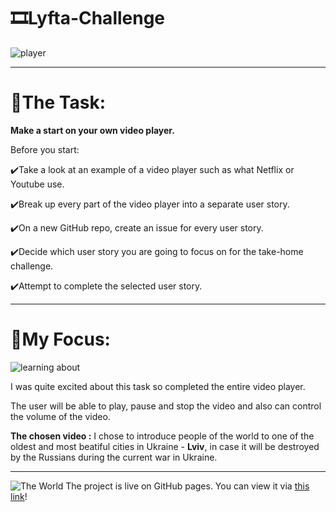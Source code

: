 # 🎞️Lyfta-Challenge
![player](https://media1.giphy.com/media/dtUXubwMpK2KQ/giphy.gif?cid=ecf05e47s8i8vxg1lgqw9vuix5oxdanipap60ey7ubjrkmud&rid=giphy.gif&ct=g)

---
# 📃The Task:

**Make a start on your own video player.**

Before you start:

✔️Take a look at an example of a video player such as what Netflix or Youtube use.

✔️Break up every part of the video player into a separate user story.

✔️On a new GitHub repo, create an issue for every user story.

✔️Decide which user story you are going to focus on for the take-home challenge.

✔️Attempt to complete the selected user story. 

---

# 🏹My Focus:
![learning about](https://media.istockphoto.com/photos/vlog-banner-video-blogging-picture-id588988568?k=20&m=588988568&s=612x612&w=0&h=yBAht5uqVyI9Xf95prjP5X7QAsEdDpOEvvsKP3EyY6o=)


I was quite excited about this task so completed the entire video player.

The user will be able to play, pause and stop the video and also can control the volume of the video.


**The chosen video :**
I chose to introduce people of the world to one of the oldest and most beatiful cities in Ukraine - **__Lviv__**, in case it will be destroyed by the Russians during the current war in Ukraine.

---

![The World](https://media3.giphy.com/media/l0MYPsBLOYyFqSDte/200w.webp?cid=ecf05e47mgi9g0bxkkpz4q8s0befo67bpa6jjnd56yech5kv&rid=200w.webp&ct=g)
The project is live on GitHub pages. You can view it via [this link](https://vasystus.github.io/lyfta-challenge/)!
